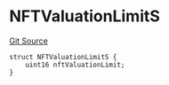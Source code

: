 # NFTValuationLimitS
[Git Source](https://github.com/thrackle-io/tron/blob/d4dc3a1319e6df3195618c1297a6c755d61cf319/src/client/token/handler/diamond/RuleStorage.sol)


```solidity
struct NFTValuationLimitS {
    uint16 nftValuationLimit;
}
```

